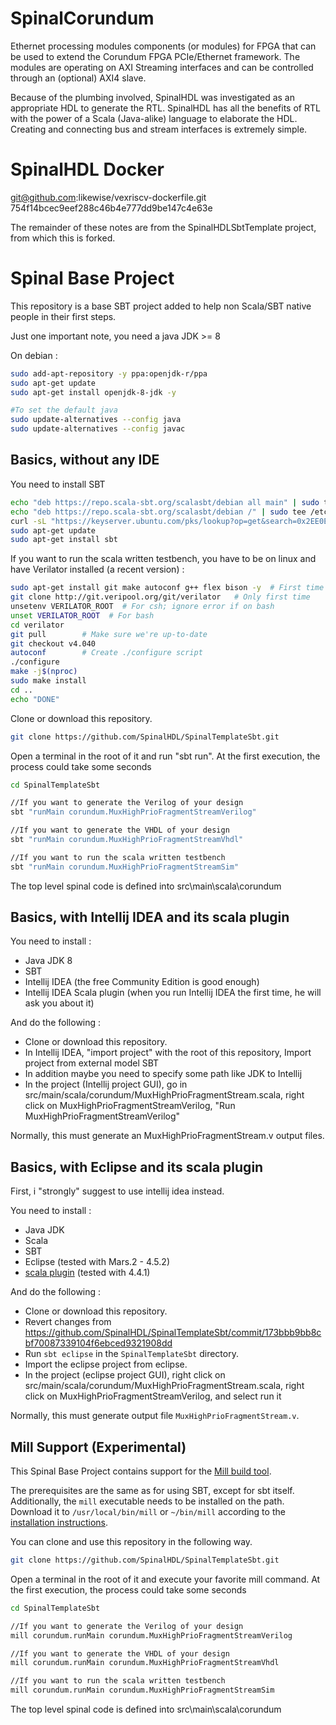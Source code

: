 SpinalCorundum
==============

Ethernet processing modules components (or modules) for FPGA that can be used to extend the Corundum FPGA PCIe/Ethernet framework. The modules are operating on AXI Streaming interfaces
and can be controlled through an (optional) AXI4 slave.

Because of the plumbing involved, SpinalHDL was investigated as an appropriate HDL to generate
the RTL. SpinalHDL has all the benefits of RTL with the power of a Scala (Java-alike) language
to elaborate the HDL. Creating and connecting bus and stream interfaces is extremely simple.

SpinalHDL Docker
================
git@github.com:likewise/vexriscv-dockerfile.git
754f14bcec9eef288c46b4e777dd9be147c4e63e

The remainder of these notes are from the SpinalHDLSbtTemplate project, from which this is forked.

Spinal Base Project
============
This repository is a base SBT project added to help non Scala/SBT native people in their first steps.

Just one important note, you need a java JDK >= 8

On debian :

```sh
sudo add-apt-repository -y ppa:openjdk-r/ppa
sudo apt-get update
sudo apt-get install openjdk-8-jdk -y

#To set the default java
sudo update-alternatives --config java
sudo update-alternatives --config javac
```

## Basics, without any IDE

You need to install SBT

```sh
echo "deb https://repo.scala-sbt.org/scalasbt/debian all main" | sudo tee /etc/apt/sources.list.d/sbt.list
echo "deb https://repo.scala-sbt.org/scalasbt/debian /" | sudo tee /etc/apt/sources.list.d/sbt_old.list
curl -sL "https://keyserver.ubuntu.com/pks/lookup?op=get&search=0x2EE0EA64E40A89B84B2DF73499E82A75642AC823" | sudo apt-key add
sudo apt-get update
sudo apt-get install sbt
```

If you want to run the scala written testbench, you have to be on linux and have Verilator installed (a recent version) :

```sh
sudo apt-get install git make autoconf g++ flex bison -y  # First time prerequisites
git clone http://git.veripool.org/git/verilator   # Only first time
unsetenv VERILATOR_ROOT  # For csh; ignore error if on bash
unset VERILATOR_ROOT  # For bash
cd verilator
git pull        # Make sure we're up-to-date
git checkout v4.040
autoconf        # Create ./configure script
./configure
make -j$(nproc)
sudo make install
cd ..
echo "DONE"

```

Clone or download this repository.

```sh
git clone https://github.com/SpinalHDL/SpinalTemplateSbt.git
```

Open a terminal in the root of it and run "sbt run". At the first execution, the process could take some seconds

```sh
cd SpinalTemplateSbt

//If you want to generate the Verilog of your design
sbt "runMain corundum.MuxHighPrioFragmentStreamVerilog"

//If you want to generate the VHDL of your design
sbt "runMain corundum.MuxHighPrioFragmentStreamVhdl"

//If you want to run the scala written testbench
sbt "runMain corundum.MuxHighPrioFragmentStreamSim"
```

The top level spinal code is defined into src\main\scala\corundum

## Basics, with Intellij IDEA and its scala plugin

You need to install :

- Java JDK 8
- SBT
- Intellij IDEA (the free Community Edition is good enough)
- Intellij IDEA Scala plugin (when you run Intellij IDEA the first time, he will ask you about it)

And do the following :

- Clone or download this repository.
- In Intellij IDEA, "import project" with the root of this repository, Import project from external model SBT
- In addition maybe you need to specify some path like JDK to Intellij
- In the project (Intellij project GUI), go in src/main/scala/corundum/MuxHighPrioFragmentStream.scala, right click on MuxHighPrioFragmentStreamVerilog, "Run MuxHighPrioFragmentStreamVerilog"

Normally, this must generate an MuxHighPrioFragmentStream.v output files.

## Basics, with Eclipse and its scala plugin

First, i "strongly" suggest to use intellij idea instead.

You need to install :

- Java JDK
- Scala
- SBT
- Eclipse (tested with Mars.2 - 4.5.2)
- [scala plugin](http://scala-ide.org/) (tested with 4.4.1)

And do the following :

- Clone or download this repository.
- Revert changes from https://github.com/SpinalHDL/SpinalTemplateSbt/commit/173bbb9bb8cbf70087339104f6ebced9321908dd
- Run ```sbt eclipse``` in the ```SpinalTemplateSbt``` directory.
- Import the eclipse project from eclipse.
- In the project (eclipse project GUI), right click on src/main/scala/corundum/MuxHighPrioFragmentStream.scala, right click on MuxHighPrioFragmentStreamVerilog, and select run it

Normally, this must generate output file ```MuxHighPrioFragmentStream.v```.

## Mill Support (Experimental)

This Spinal Base Project contains support for the [Mill build tool](https://com-lihaoyi.github.io/mill).

The prerequisites are the same as for using SBT, except for sbt itself. Additionally, the ```mill``` executable needs to be installed on the path. Download it to ```/usr/local/bin/mill``` or ```~/bin/mill``` according to the [installation instructions](https://com-lihaoyi.github.io/mill/mill/Intro_to_Mill.html#_installation).

You can clone and use this repository in the following way.

```sh
git clone https://github.com/SpinalHDL/SpinalTemplateSbt.git
```

Open a terminal in the root of it and execute your favorite mill command. At the first execution, the process could take some seconds

```sh
cd SpinalTemplateSbt

//If you want to generate the Verilog of your design
mill corundum.runMain corundum.MuxHighPrioFragmentStreamVerilog

//If you want to generate the VHDL of your design
mill corundum.runMain corundum.MuxHighPrioFragmentStreamVhdl

//If you want to run the scala written testbench
mill corundum.runMain corundum.MuxHighPrioFragmentStreamSim
```

The top level spinal code is defined into src\main\scala\corundum
